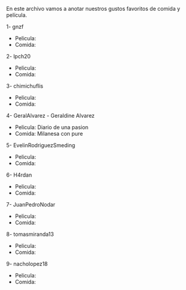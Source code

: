 En este archivo vamos a anotar nuestros gustos favoritos de comida y película.

1- gnzf
  - Pelicula:
  - Comida:

2- lpch20
  - Pelicula:
  - Comida:

3- chimichuflis
  - Pelicula:
  - Comida:

4- GeralAlvarez - Geraldine Alvarez
  - Pelicula: Diario de una pasion
  - Comida: Milanesa con pure

5- EvelinRodriguezSmeding
  - Pelicula:
  - Comida:

6- H4rdan
  - Pelicula:
  - Comida:

7- JuanPedroNodar
  - Pelicula:
  - Comida:

8- tomasmiranda13
  - Pelicula:
  - Comida:

9- nacholopez18
  - Pelicula:
  - Comida:
